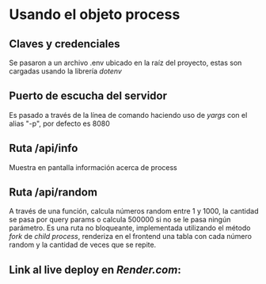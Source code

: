 # Usando el objeto process

## Claves y credenciales
Se pasaron a un archivo .env ubicado en la raíz del proyecto, estas son cargadas usando la librería *dotenv*

## Puerto de escucha del servidor
Es pasado a través de la línea de comando haciendo uso de *yargs* con el alias "-p", por defecto es 8080

## Ruta /api/info
Muestra en pantalla información acerca de process

## Ruta /api/random
A través de una función, calcula números random entre 1 y 1000, la cantidad se pasa por query params o calcula 500000 si no se le pasa ningún parámetro.  Es una ruta no bloqueante, implementada utilizando el método *fork* de *child process*, renderiza en el frontend una tabla con cada número random y la cantidad de veces que se repite.

## Link al live deploy en *Render.com*:  